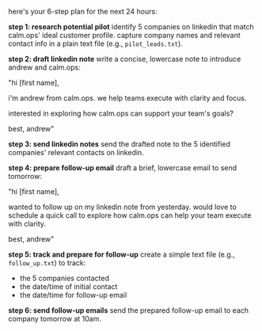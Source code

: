 here's your 6-step plan for the next 24 hours:

**step 1: research potential pilot**
identify 5 companies on linkedin that match calm.ops' ideal customer profile. 
capture company names and relevant contact info in a plain text file (e.g., `pilot_leads.txt`).

**step 2: draft linkedin note**
write a concise, lowercase note to introduce andrew and calm.ops:

"hi [first name], 

i'm andrew from calm.ops. we help teams execute with clarity and focus.

interested in exploring how calm.ops can support your team's goals?

best,
andrew"

**step 3: send linkedin notes**
send the drafted note to the 5 identified companies' relevant contacts on linkedin.

**step 4: prepare follow-up email**
draft a brief, lowercase email to send tomorrow:

"hi [first name],

wanted to follow up on my linkedin note from yesterday. would love to schedule a quick call to explore how calm.ops can help your team execute with clarity.

best,
andrew"

**step 5: track and prepare for follow-up**
create a simple text file (e.g., `follow_up.txt`) to track:
- the 5 companies contacted
- the date/time of initial contact
- the date/time for follow-up email

**step 6: send follow-up emails**
send the prepared follow-up email to each company tomorrow at 10am.